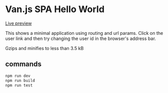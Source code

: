 # Van.js SPA Hello World

[Live preview](https://codesandbox.io/p/devbox/van-cone-hello-world-yxpxhy)

This shows a minimal application using routing and url params. Click on the user link and then try changing the user id in the browser's address bar.

Gzips and minifies to less than 3.5 kB

## commands

```bash
npm run dev
npm run build
npm run test
```